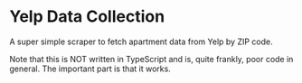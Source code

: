 # Yelp Data Collection
A super simple scraper to fetch apartment data from Yelp by ZIP code.

Note that this is NOT written in TypeScript and is, quite frankly, poor code in general. The important part is that it works.
